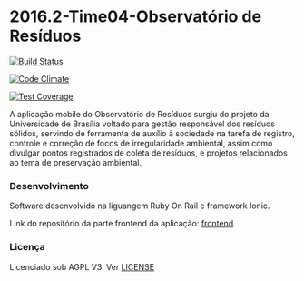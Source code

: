 # 2016.2-Time04-Observatório de Resíduos

[![Build Status](https://travis-ci.org/fga-eps-mds/2016.2-Observatorio-de-Residuos-Backend.svg?branch=master)](https://travis-ci.org/fga-eps-mds/2016.2-Observatorio-de-Residuos-Backend)

[![Code Climate](https://codeclimate.com/github/fga-gpp-mds/2016.2-Observatorio-de-Residuos-Backend/badges/gpa.svg?branch=master)](https://codeclimate.com/github/fga-gpp-mds/2016.2-Observatorio-de-Residuos-Backend)

[![Test Coverage](https://codeclimate.com/github/fga-gpp-mds/2016.2-Observatorio-de-Residuos-Backend/badges/coverage.svg?branch=master)](https://codeclimate.com/github/fga-gpp-mds/2016.2-Observatorio-de-Residuos-Backend/coverage)

A aplicação mobile do Observatório de Resíduos surgiu do projeto da Universidade de Brasília voltado para gestão responsável dos resíduos sólidos, servindo de ferramenta de auxílio à sociedade na tarefa de registro, controle e correção de focos de irregularidade ambiental, assim como divulgar pontos registrados de coleta de resíduos, e projetos relacionados ao tema de preservação ambiental.

### Desenvolvimento

Software desenvolvido na liguangem Ruby On Rail e framework Ionic.

Link do repositório da parte frontend da aplicação: [frontend](https://github.com/fga-gpp-mds/2016.2-Observatorio-de-Residuos-Frontend)

### Licença

Licenciado sob AGPL V3. Ver [LICENSE](https://github.com/fga-gpp-mds/2016.2-Observatorio-de-Residuos/blob/master/LICENSE)
